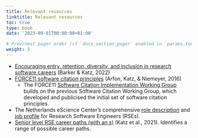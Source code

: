 ```yaml
---
title: Relevant resources
linktitle: Relevant resources
toc: true
type: book
date: '2023-09-01T00:00:00+01:00'

# Prev/next pager order (if `docs_section_pager` enabled in `params.toml`)
weight: 5
---
```


- [Encouraging entry, retention, diversity, and inclusion in research software careers](https://www.researchsoft.org/blog/2022-09/) (Barker & Katz, 2022) 
- [FORCE11 software citation principles](https://peerj.com/articles/cs-86/) (Arfon, Katz, & Niemeyer, 2016)
    - The FORCE11 [Software Citation Implementation Working Group](https://force11.org/groups/software-citation-implementation-working-group/) builds on the previous Software Citation Working Group, which developed and publicised the initial set of software citation principles.
- The Netherlands eScience Center’s comprehensive [role description](https://zenodo.org/record/7994286) and [job profile](https://zenodo.org/record/7805870) for Research Software Engineers (RSEs). 
- [Senior level RSE career paths (with an s)](https://danielskatzblog.wordpress.com/2021/09/27/senior-rse-paths/) (Katz et al., 2021). Identifies a range of possible career paths.